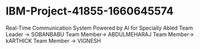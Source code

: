 # IBM-Project-41855-1660645574
Real-Time Communication System Powered by AI for Specially Abled
Team Leader -> SOBANBABU
Team Member-> ABDULMEHARAJ
Team Member-> kARTHICK
Team Member -> VIGNESH
